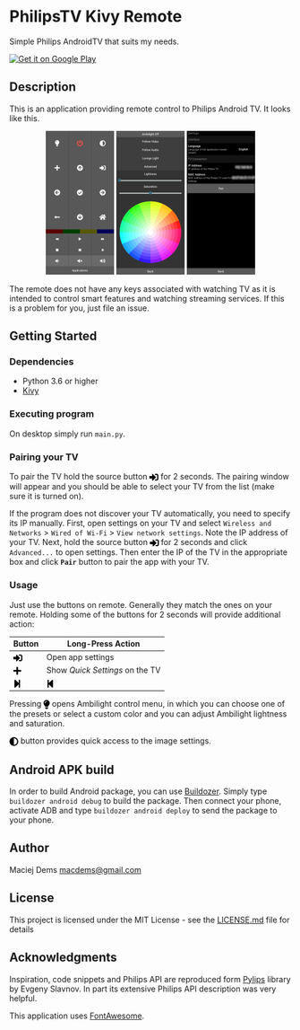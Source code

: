# PhilipsTV Kivy Remote

Simple Philips AndroidTV that suits my needs.

[<img alt='Get it on Google Play' height='80px' src='https://play.google.com/intl/en_us/badges/static/images/badges/en_badge_web_generic.png'/>](https://play.google.com/store/apps/details?id=com.macdems.philipstv)

## Description

This is an application providing remote control to Philips Android TV. It looks like this.

<p style="text-align: center">
<img src="img/screenshot.png" height="256dp"/>
<img src="img/screenshot_ambilight.png" height="256dp"/>
<img src="img/screenshot_settings.png" height="256dp"/>
</p>

The remote does not have any keys associated with watching TV as it is intended to control smart features and watching streaming services. If this is a problem for you, just file an issue.

## Getting Started

### Dependencies

* Python 3.6 or higher
* [Kivy](https://kivy.org)

### Executing program

On desktop simply run `main.py`.

### Pairing your TV

To pair the TV  hold the source button <img src="img/fa-sign-in-alt.svg" height="16dp" style="vertical-align: middle;"/> for
2 seconds. The pairing window will appear and you should be able to select your TV from the list (make sure it is turned on).

If the program does not discover your TV automatically, you need to specify its IP manually. First, open settings on your TV and
select `Wireless and Networks` > `Wired of Wi-Fi` > `View network settings`. Note the IP address of your TV. Next, hold
the source button <img src="img/fa-sign-in-alt.svg" height="16dp" style="vertical-align: middle;"/> for 2 seconds and click
`Advanced...` to open settings. Then enter the IP of the TV in the appropriate box and click **`Pair`** button to pair the app
with your TV.

### Usage

Just use the buttons on remote. Generally they match the ones on your remote. Holding some of the buttons for 2 seconds will provide
additional action:

| Button                                                                             | Long-Press Action               |
| ---------------------------------------------------------------------------------- | ------------------------------- |
| <img src="img/fa-sign-in-alt.svg" height="16dp" style="vertical-align: middle;"/>  | Open app settings               |
| <img src="img/fa-plus.svg" height="16dp" style="vertical-align: middle;"/>         | Show *Quick Settings* on the TV |
| <img src="img/fa-step-forward.svg" height="16dp" style="vertical-align: middle;"/> | <img src="img/fa-step-backward.svg" height="16dp" style="vertical-align: middle;"/> |

Pressing <img src="img/fa-lightbulb.svg" height="16dp" style="vertical-align: middle;"/> opens Ambilight control menu, in which
you can choose one of the presets or select a custom color and you can adjust Ambilight lightness and saturation.

<img src="img/fa-adjust.svg" height="16dp" style="vertical-align: middle;"/> button provides quick access to the image settings.


## Android APK build

In order to build Android package, you can use [Buildozer](https://github.com/kivy/buildozer). Simply type
`buildozer android debug` to build the package. Then connect your phone, activate ADB and type `buildozer android deploy`
to send the package to your phone.


## Author

Maciej Dems <macdems@gmail.com>

## License

This project is licensed under the MIT License - see the [LICENSE.md](LICENSE.md) file for details

## Acknowledgments

Inspiration, code snippets and Philips API are reproduced form [Pylips](https://github.com/eslavnov/pylips) library by Evgeny
Slavnov. In part its extensive Philips API description was very helpful.

This application uses [FontAwesome](https://fontawesome.com/license/free).

